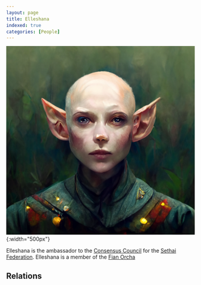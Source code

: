 ```yaml
---
layout: page
title: Elleshana
indexed: true
categories: [People]
---
```


![Elleshana](/persons/elleshana.png){:width="500px"}

Elleshana is the ambassador to the [Consensus Council](/nations/consensus_council) for the [Sethai Federation](/nations/sethai_federation).
Elleshana is a member of the [Fian Orcha](/nations/sethai_federation)

## Relations